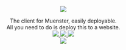 <p align="center">
  <img src="https://raw.githubusercontent.com/red-stone-network/muenster/images/images/mnstr.png" align="center">
</p>

<p align="center">
  The client for Muenster, easily deployable.<br>
  All you need to do is deploy this to a website.<br>
  
  <a href="https://app.netlify.com/start/deploy?repository=https://github.com/red-stone-network/muenster-client/">
  <img src="https://user-images.githubusercontent.com/91223726/231606312-d551ad1d-12d0-4393-a005-ff357c64da81.svg">
  </a>
  
  <a href="https://replit.com/github/red-stone-network/muenster-client">
  <img src="https://raw.githubusercontent.com/BinBashBanana/deploy-buttons/master/buttons/remade/replit.svg">
  </a>
  
  <a href="https://glitch.com/edit/#!/import/github/red-stone-network/muenster-client/">
  <img src="https://user-images.githubusercontent.com/91223726/231606752-d53d8d48-7977-48b6-bb25-0aa4b96ac437.png">
  </a><br>
  
  
  <a href="https://render.com/deploy?repo=https://github.com/red-stone-network/muenster-client/">
  <img src="https://render.com/images/deploy-to-render-button.svg">
  </a>
</p>
